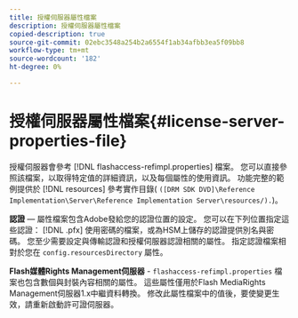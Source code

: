 ```yaml
---
title: 授權伺服器屬性檔案
description: 授權伺服器屬性檔案
copied-description: true
source-git-commit: 02ebc3548a254b2a6554f1ab34afbb3ea5f09bb8
workflow-type: tm+mt
source-wordcount: '182'
ht-degree: 0%

---
```


# 授權伺服器屬性檔案{#license-server-properties-file}

授權伺服器會參考 [!DNL flashaccess-refimpl.properties] 檔案。 您可以直接參照該檔案，以取得特定值的詳細資訊，以及每個屬性的使用資訊。 功能完整的範例提供於 [!DNL resources] 參考實作目錄( `([DRM SDK DVD]\Reference Implementation\Server\Reference Implementation Server\resources/).`)。

**認證**  — 屬性檔案包含Adobe發給您的認證位置的設定。 您可以在下列位置指定這些認證： [!DNL .pfx] 使用密碼的檔案，或為HSM上儲存的認證提供別名與密碼。 您至少需要設定與傳輸認證和授權伺服器認證相關的屬性。 指定認證檔案相對於您在 `config.resourcesDirectory` 屬性。

**Flash媒體Rights Management伺服器** - `flashaccess-refimpl.properties` 檔案也包含數個與封裝內容相關的屬性。 這些屬性僅用於Flash MediaRights Management伺服器1.x中繼資料轉換。 修改此屬性檔案中的值後，要使變更生效，請重新啟動許可證伺服器。
